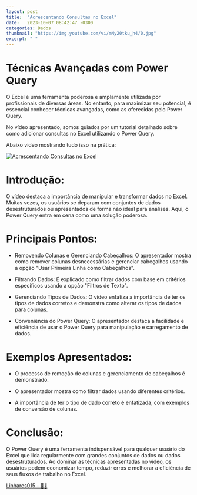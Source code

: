 ```yaml
---
layout: post
title:  "Acrescentando Consultas no Excel"
date:   2023-10-07 08:42:47 -0300
categories: Dados
thumbnail: "https://img.youtube.com/vi/mNy20tku_h4/0.jpg"
excerpt: " "
---
```


# Técnicas Avançadas com Power Query

O Excel é uma ferramenta poderosa e amplamente utilizada por profissionais de diversas áreas. No entanto, para maximizar seu potencial, é essencial conhecer técnicas avançadas, como as oferecidas pelo Power Query. 

No vídeo apresentado, somos guiados por um tutorial detalhado sobre como adicionar consultas no Excel utilizando o Power Query.

Abaixo video mostrando tudo isso na prática:

[![Acrescentando Consultas no Excel](https://img.youtube.com/vi/mNy20tku_h4/0.jpg)](https://youtu.be/mNy20tku_h4)

# Introdução:

O vídeo destaca a importância de manipular e transformar dados no Excel. Muitas vezes, os usuários se deparam com conjuntos de dados desestruturados ou apresentados de forma não ideal para análises. Aqui, o Power Query entra em cena como uma solução poderosa.

# Principais Pontos:

- Removendo Colunas e Gerenciando Cabeçalhos: O apresentador mostra como remover colunas desnecessárias e gerenciar cabeçalhos usando a opção "Usar Primeira Linha como Cabeçalhos".
    
- Filtrando Dados: É explicado como filtrar dados com base em critérios específicos usando a opção "Filtros de Texto".
    
- Gerenciando Tipos de Dados: O vídeo enfatiza a importância de ter os tipos de dados corretos e demonstra como alterar os tipos de dados para colunas.
    
- Conveniência do Power Query: O apresentador destaca a facilidade e eficiência de usar o Power Query para manipulação e carregamento de dados.

# Exemplos Apresentados:

- O processo de remoção de colunas e gerenciamento de cabeçalhos é demonstrado.
    
- O apresentador mostra como filtrar dados usando diferentes critérios.
    
- A importância de ter o tipo de dado correto é enfatizada, com exemplos de conversão de colunas.

# Conclusão:

O Power Query é uma ferramenta indispensável para qualquer usuário do Excel que lida regularmente com grandes conjuntos de dados ou dados desestruturados. Ao dominar as técnicas apresentadas no vídeo, os usuários podem economizar tempo, reduzir erros e melhorar a eficiência de seus fluxos de trabalho no Excel.

[Linhares015 - 🧙‍♂️](https://github.com/Linhares015)